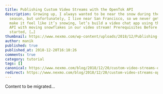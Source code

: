```yaml
---
title: Publishing Custom Video Streams with the OpenTok API
description: Growing up, I always wanted to be near the snow during the holiday
  season, but unfortunately, I live near San Francisco, so we never get snow. To
  make it feel like it’s snowing, let’s build a video chat app using the OpenTok
  API with moving snowflakes in our video stream! Prerequisites Before we get
  started, […]
thumbnail: https://www.nexmo.com/wp-content/uploads/2018/12/Publishing-Custom-Video-Streams-with-the-OpenTok-API.png
author: manik
published: true
published_at: 2018-12-20T16:10:26
comments: true
category: tutorial
tags: []
canonical: https://www.nexmo.com/blog/2018/12/20/custom-video-streams-opentok-api-dr
redirect: https://www.nexmo.com/blog/2018/12/20/custom-video-streams-opentok-api-dr
---
```

Content to be migrated...